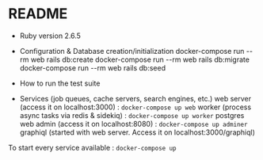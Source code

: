 # README

* Ruby version
2.6.5

* Configuration & Database creation/initialization
docker-compose run --rm web rails db:create
docker-compose run --rm web rails db:migrate
docker-compose run --rm web rails db:seed

* How to run the test suite

* Services (job queues, cache servers, search engines, etc.)
web server (access it on localhost:3000) : `docker-compose up web`
worker (process async tasks via redis & sidekiq) : `docker-compose up worker`
postgres web admin (access it on localhost:8080) : `docker-compose up adminer`
graphiql (started with web server. Access it on localhost:3000/graphiql)

To start every service available : `docker-compose up`


